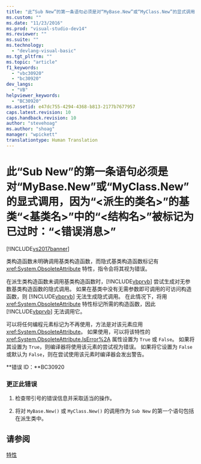 ```yaml
---
title: "此“Sub New”的第一条语句必须是对“MyBase.New”或“MyClass.New”的显式调用，因为“&lt;派生的类名&gt;”的基类“&lt;基类名&gt;”中的“&lt;结构名&gt;”被标记为已过时：“&lt;错误消息&gt;” | Microsoft Docs"
ms.custom: ""
ms.date: "11/23/2016"
ms.prod: "visual-studio-dev14"
ms.reviewer: ""
ms.suite: ""
ms.technology: 
  - "devlang-visual-basic"
ms.tgt_pltfrm: ""
ms.topic: "article"
f1_keywords: 
  - "vbc30920"
  - "bc30920"
dev_langs: 
  - "VB"
helpviewer_keywords: 
  - "BC30920"
ms.assetid: e47dc755-4294-4368-b813-2177b7677957
caps.latest.revision: 10
caps.handback.revision: 10
author: "stevehoag"
ms.author: "shoag"
manager: "wpickett"
translationtype: Human Translation
---
```

# 此“Sub New”的第一条语句必须是对“MyBase.New”或“MyClass.New”的显式调用，因为“&lt;派生的类名&gt;”的基类“&lt;基类名&gt;”中的“&lt;结构名&gt;”被标记为已过时：“&lt;错误消息&gt;”
[!INCLUDE[vs2017banner](../../../csharp/includes/vs2017banner.md)]

类构造函数未明确调用基类构造函数，而隐式基类构造函数标记有 <xref:System.ObsoleteAttribute> 特性，指令会将其视为错误。  
  
 在派生类构造函数未调用基类构造函数时，[!INCLUDE[vbprvb](../../../csharp/programming-guide/concepts/linq/includes/vbprvb_md.md)] 尝试生成对无参数基类构造函数的隐式调用。  如果在基类中没有无需参数即可调用的可访问构造函数，则 [!INCLUDE[vbprvb](../../../csharp/programming-guide/concepts/linq/includes/vbprvb_md.md)] 无法生成隐式调用。  在此情况下，将用 <xref:System.ObsoleteAttribute> 特性标记所需的构造函数，因此 [!INCLUDE[vbprvb](../../../csharp/programming-guide/concepts/linq/includes/vbprvb_md.md)] 无法调用它。  
  
 可以将任何编程元素标记为不再使用，方法是对该元素应用 <xref:System.ObsoleteAttribute>。  如果使用，可以将该特性的 <xref:System.ObsoleteAttribute.IsError%2A> 属性设置为 `True` 或 `False`。  如果将其设置为 `True`，则编译器将使用该元素的尝试视为错误。  如果将它设置为 `False` 或默认为 `False`，则在尝试使用该元素时编译器会发出警告。  
  
 **错误 ID：**BC30920  
  
### 更正此错误  
  
1.  检查带引号的错误信息并采取适当的操作。  
  
2.  将对 `MyBase.New()` 或 `MyClass.New()` 的调用作为 `Sub New` 的第一个语句包括在派生类中。  
  
## 请参阅  
 [特性](../Topic/Attributes%20\(C%23%20and%20Visual%20Basic\).md)